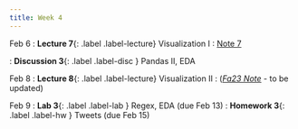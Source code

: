 ```yaml
---
title: Week 4
---
```


Feb 6
: **Lecture 7**{: .label .label-lecture} Visualization I
    : [Note 7](https://ds100.org/course-notes/visualization_1/visualization_1.html)

: **Discussion 3**{: .label .label-disc } Pandas II, EDA

Feb 8
: **Lecture 8**{: .label .label-lecture} Visualization II
    : ([*Fa23 Note*](https://ds100.org/fa23-course-notes/visualization_2/visualization_2.html) - to be updated)


Feb 9
: **Lab 3**{: .label .label-lab } Regex, EDA (due Feb 13)
: **Homework 3**{: .label .label-hw } Tweets (due Feb 15)